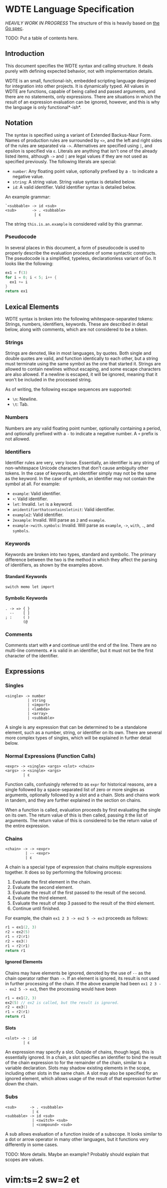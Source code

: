 WDTE Language Specification
===========================

*HEAVILY WORK IN PROGRESS* The structure of this is heavily based on [the Go spec](https://www.golang.org/doc/spec).

TODO: Put a table of contents here.

Introduction
------------

This document specifies the WDTE syntax and calling structure. It deals purely with defining expected behavior, not with implementation details.

WDTE is an small, functional-ish, embedded scripting language designed for integration into other projects. It is dynamically typed. All values in WDTE are functions, capable of being called and passed arguments, and there are no statements, only expressions. There are situations in which the result of an expression evaluation can be ignored, however, and this is why the language is only functional*-ish*.

Notation
--------

The syntax is specified using a variant of Extended Backus-Naur Form. Names of production rules are surrounded by `<>`, and the left and right sides of the rules are separated via `->`. Alternatives are specified using `|`, and epsilon is specified via `ε`. Literals are anything that isn't one of the already listed items, although `->` and `|` are legal values if they are not used as specified previously. The following literals are special:

* `number`: Any floating point value, optionally prefixed by a `-` to indicate a negative value.
* `string`: A string value. String value syntax is detailed below.
* `id`: A valid identifier. Valid identifier syntax is detailed below.

An example grammar:

```
`<subbable> -> id <sub>
<sub>       -> . <subbable>
             | ε
```

The string `this.is.an.example` is considered valid by this grammar.

### Pseudocode

In several places in this document, a form of pseudocode is used to properly describe the evaluation procedure of some syntactic constructs. The pseudocode is a simplified, typeless, declarationless variant of Go. It looks like the following:

```go
ex1 = f(3)
for i = 0; i < 5; i++ {
  ex1 += i
}
return ex1
```

Lexical Elements
----------------

WDTE syntax is broken into the following whitespace-separated tokens: Strings, numbers, identifiers, keywords. These are described in detail below, along with comments, which are not considered to be a token.

### Strings

Strings are denoted, like in most languages, by quotes. Both single and double quotes are valid, and function identically to each other, but a string must terminate using the same symbol as the one that started it. Strings are allowed to contain newlines without escaping, and some escape characters are also allowed. If a newline is escaped, it will be ignored, meaning that it won't be included in the processed string.

As of writing, the following escape sequences are supported:

* `\n`: Newline.
* `\t`: Tab.

### Numbers

Numbers are any valid floating point number, optionally containing a period, and optionally prefixed with a `-` to indicate a negative number. A `+` prefix is not allowed.

### Identifiers

Identifier rules are very, very loose. Essentially, an identifier is any string of non-whitespace Unicode characters that don't cause ambiguity other tokens. In the case of keywords, an identifier simply may not be the same as the keyword. In the case of symbols, an identifier may not contain the symbol at all. For example:

* `example`: Valid identifier.
* `+`: Valid identifier.
* `let`: Invalid. `let` is a keyword.
* `anidentifierthatcontainsletinit`: Valid identifier.
* `example2`: Valid identifier.
* `2example`: Invalid. Will parse as `2` and `example`.
* `example->with.symbols`: Invalid. Will parse as `example`, `->`, `with`, `.`, and `symbols`.

### Keywords

Keywords are broken into two types, standard and symbolic. The primary difference between the two is the method in which they affect the parsing of identifiers, as shown by the examples above.

#### Standard Keywords

```wdte
switch memo let import
```

#### Symbolic Keywords

```wdte
. -> => { }
  --    [ ]
; :     ( )
        (@
```

### Comments

Comments start with `#` and continue until the end of the line. There are no multi-line comments. `#` is valid in an identifier, but it must not be the first character of the identifier.

Expressions
-----------

### Singles

```
<single> -> number
          | string
          | <import>
          | <lambda>
          | <array>
          | <subbable>
```

A single is any expression that can be determined to be a standalone element, such as a number, string, or identifier on its own. There are several more complex types of singles, which will be explained in further detail below.

### Normal Expressions (Function Calls)

```
<expr> -> <single> <args> <slot> <chain>
<args> -> <single> <args>
        | ε
```

Function calls, confusingly referred to as `expr` for historical reasons, are a single followed by a space-separated list of zero or more singles as arguments, optionally followed by a slot and a chain. Slots and chains work in tandem, and they are further explained in the section on chains.

When a function is called, evaluation proceeds by first evaluating the single on its own. The return value of this is then called, passing it the list of arguments. The return value of this is considered to be the return value of the entire expression.

### Chains

```
<chain> -> -> <expr>
         | -- <expr>
         | ε
```

A chain is a special type of expression that chains multiple expressions together. It does so by performing the following process:

1. Evaluate the first element in the chain.
2. Evaluate the second element.
3. Evaluate the result of the first passed to the result of the second.
4. Evaluate the third element.
5. Evaluate the result of step 3 passed to the result of the third element.
6. Continue until finished.

For example, the chain `ex1 2 3 -> ex2 5 -> ex3` proceeds as follows:

```go
r1 = ex1(2, 3)
r2 = ex2(5)
r1 = r2(r1)
r2 = ex3()
r1 = r2(r1)
return r1
```

#### Ignored Elements

Chains may have elements be ignored, denoted by the use of `--` as the chain operator rather than `->`. If an element is ignored, its result is not used in further processing of the chain. If the above example had been `ex1 2 3 -- ex2 5 -> ex3`, then the processing would have been

```go
r1 = ex1(2, 3)
ex2(5) // ex2 is called, but the result is ignored.
r2 = ex3()
r1 = r2(r1)
return r1
```

#### Slots

```
<slot> -> : id
        | ε
```

An expression may specify a slot. Outside of chains, though legal, this is essentially ignored. In a chain, a slot specifies an identifier to bind the result of the chain expression to for the remainder of the chain, similar to a variable declaration. Slots may shadow existing elements in the scope, including other slots in the same chain. A slot may also be specified for an ignored element, which allows usage of the result of that expression further down the chain.

### Subs

```
<sub>      -> . <subbable>
            | ε
<subbable> -> id <sub>
            | <switch> <sub>
            | <compound> <sub>
```

A sub allows evaluation of a function inside of a subscope. It looks similar to a dot or arrow operator in many other languages, but it functions very differently in some cases.

TODO: More details. Maybe an example? Probably should explain that scopes are values.

# vim:ts=2 sw=2 et
